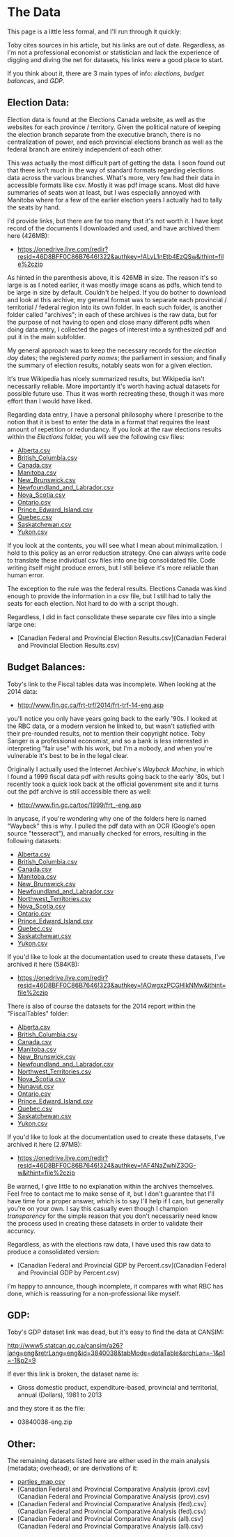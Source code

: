 The Data
========

This page is a little less formal, and I'll run through it quickly:

Toby cites sources in his article, but his links are out of date. Regardless, as I'm not a professional
economist or statistician and lack the experience of digging and diving the net for datasets, his links were a
good place to start.

If you think about it, there are 3 main types of info: *elections*, *budget balances*, and *GDP*.

## Election Data:

Election data is found at the Elections Canada website, as well as the websites for each province / territory.
Given the political nature of keeping the election branch separate from the executive branch, there is no
centralization of power, and each provincial elections branch as well as the federal branch are entirely independent
of each other.

This was actually the most difficult part of getting the data. I soon found out that there isn't much in the way
of standard formats regarding elections data across the various branches. What's more, very few had their data
in accessible formats like csv. Mostly it was pdf image scans. Most did have summaries of seats won at least,
but I was especially annoyed with Manitoba where for a few of the earlier election years I actually had to tally
the seats by hand.

I'd provide links, but there are far too many that it's not worth it. I have kept record of the documents I downloaded
and used, and have archived them here (426MB):

+ https://onedrive.live.com/redir?resid=46D8BFF0C86B7646!322&authkey=!ALyL1nEtb4EzQSw&ithint=file%2czip

As hinted in the parenthesis above, it is 426MB in size. The reason it's so large is as I noted earlier, it was mostly
image scans as pdfs, which tend to be large in size by default. Couldn't be helped. If you do bother to download and
look at this archive, my general format was to separate each provincial / territorial / federal region into its own folder.
In each such folder, is another folder called "archives"; in each of these archives is the raw data, but for the
purpose of not having to open and close many different pdfs when doing data entry, I collected the pages of interest
into a synthesized pdf and put it in the main subfolder.

My general approach was to keep the necessary records for the *election day* dates; the registered *party names*;
the parliament in session; and finally the summary of election results, notably seats won for a given election.

It's true Wikipedia has nicely summarized results, but Wikipedia isn't necessarily reliable. More importantly
it's worth having actual datasets for possible future use. Thus it was worth recreating these, though it was more
effort than I would have liked.

Regarding data entry, I have a personal philosophy where I prescribe to the notion that it is best to enter the
data in a format that requires the least amount of repetition or redundancy. If you look at the raw elections
results within the *Elections* folder, you will see the following csv files:

+ [Alberta.csv](Elections/Alberta.csv)
+ [British\_Columbia.csv](Elections/British\_Columbia.csv)
+ [Canada.csv](Elections/Canada.csv)
+ [Manitoba.csv](Elections/Manitoba.csv)
+ [New\_Brunswick.csv](Elections/New\_Brunswick.csv)
+ [Newfoundland\_and\_Labrador.csv](Elections/Newfoundland\_and\_Labrador.csv)
+ [Nova\_Scotia.csv](Elections/Nova\_Scotia.csv)
+ [Ontario.csv](Elections/Ontario.csv)
+ [Prince\_Edward\_Island.csv](Elections/Prince\_Edward\_Island.csv)
+ [Quebec.csv](Elections/Quebec.csv)
+ [Saskatchewan.csv](Elections/Saskatchewan.csv)
+ [Yukon.csv](Elections/Yukon.csv)

If you look at the contents, you will see what I mean about minimalization. I hold to this policy as an
error reduction strategy. One can always write code to translate these individual csv files into one big
consolidated file. Code writing itself might produce errors, but I still believe it's more reliable than human error.

The exception to the rule was the federal results. Elections Canada was kind enough to provide the information in a csv file,
but I still had to tally the seats for each election. Not hard to do with a script though.

Regardless, I did in fact consolidate these separate csv files into a single large one:

+ [Canadian Federal and Provincial Election Results.csv](Canadian Federal and Provincial Election Results.csv)

## Budget Balances:

Toby's link to the Fiscal tables data was incomplete. When looking at the 2014 data:

+ http://www.fin.gc.ca/frt-trf/2014/frt-trf-14-eng.asp

you'll notice you only have years going back to the early '90s. I looked at the RBC data,
or a modern version he linked to, but wasn't satisfied with their pre-rounded results, not to mention
their copyright notice. Toby Sanger is a professional economist, and so a bank is less interested in interpreting
"fair use" with his work, but I'm a nobody, and when you're vulnerable it's best to be in the legal clear.

Originally I actually used the Internet Archive's *Wayback Machine*, in which I found a 1999 fiscal data pdf
with results going back to the early '80s, but I recently took a quick look back at the official govenrment site
and it turns out the pdf archive is still accessible there as well:

+ http://www.fin.gc.ca/toc/1999/frt_-eng.asp

In anycase, if you're wondering why one of the folders here is named "Wayback" this is why. I pulled the
pdf data with an OCR (Google's open source "tesseract"), and manually checked for errors, resulting in the
following datasets:

+ [Alberta.csv](Wayback/Alberta.csv)
+ [British\_Columbia.csv](Wayback/British\_Columbia.csv)
+ [Canada.csv](Wayback/Canada.csv)
+ [Manitoba.csv](Wayback/Manitoba.csv)
+ [New\_Brunswick.csv](Wayback/New\_Brunswick.csv)
+ [Newfoundland\_and\_Labrador.csv](Wayback/Newfoundland\_and\_Labrador.csv)
+ [Northwest\_Territories.csv](Wayback/Northwest\_Territories.csv)
+ [Nova\_Scotia.csv](Wayback/Nova\_Scotia.csv)
+ [Ontario.csv](Wayback/Ontario.csv)
+ [Prince\_Edward\_Island.csv](Wayback/Prince\_Edward\_Island.csv)
+ [Quebec.csv](Wayback/Quebec.csv)
+ [Saskatchewan.csv](Wayback/Saskatchewan.csv)
+ [Yukon.csv](Wayback/Yukon.csv)

If you'd like to look at the documentation used to create these datasets, I've archived it here (584KB):

+ https://onedrive.live.com/redir?resid=46D8BFF0C86B7646!323&authkey=!AOwgxzPCGHlkNMw&ithint=file%2czip

There is also of course the datasets for the 2014 report within the "FiscalTables" folder:

+ [Alberta.csv](FiscalTables/Alberta.csv)
+ [British\_Columbia.csv](FiscalTables/British\_Columbia.csv)
+ [Canada.csv](FiscalTables/Canada.csv)
+ [Manitoba.csv](FiscalTables/Manitoba.csv)
+ [New\_Brunswick.csv](FiscalTables/New\_Brunswick.csv)
+ [Newfoundland\_and\_Labrador.csv](FiscalTables/Newfoundland\_and\_Labrador.csv)
+ [Northwest\_Territories.csv](FiscalTables/Northwest\_Territories.csv)
+ [Nova\_Scotia.csv](FiscalTables/Nova\_Scotia.csv)
+ [Nunavut.csv](FiscalTables/Nunavut.csv)
+ [Ontario.csv](FiscalTables/Ontario.csv)
+ [Prince\_Edward\_Island.csv](FiscalTables/Prince\_Edward\_Island.csv)
+ [Quebec.csv](FiscalTables/Quebec.csv)
+ [Saskatchewan.csv](FiscalTables/Saskatchewan.csv)
+ [Yukon.csv](FiscalTables/Yukon.csv)

If you'd like to look at the documentation used to create these datasets, I've archived it here (2.97MB):

+ https://onedrive.live.com/redir?resid=46D8BFF0C86B7646!324&authkey=!AF4NaZwhlZ3OG-w&ithint=file%2czip

Be warned, I give little to no explanation within the archives themselves. Feel free to contact me to make
sense of it, but I don't guarantee that I'll have time for a proper answer, which is to say I'll help if
I can, but generally you're on your own. I say this
casually even though I champion *transparency* for the simple reason that you don't necessarily need
know the process used in creating these datasets in order to validate their accuracy.

Regardless, as with the elections raw data, I have used this raw data to produce a consolidated version:

+ [Canadian Federal and Provincial GDP by Percent.csv](Canadian Federal and Provincial GDP by Percent.csv)

I'm happy to announce, though incomplete, it compares with what RBC has done,
which is reassuring for a non-professional like myself.

## GDP:

Toby's GDP dataset link was dead, but it's easy to find the data at CANSIM:

http://www5.statcan.gc.ca/cansim/a26?lang=eng&retrLang=eng&id=3840038&tabMode=dataTable&srchLan=-1&p1=-1&p2=9

If ever this link is broken, the dataset name is:

+ Gross domestic product, expenditure-based, provincial and territorial, annual (Dollars),  1981 to 2013

and they store it as the file:

+ 03840038-eng.zip

## Other:

The remaining datasets listed here are either used in the main analysis (metadata; overhead), or are derivations
of it:

+ [parties\_map.csv](parties\_map.csv)
+ [Canadian Federal and Provincial Comparative Analysis (prov).csv](Canadian Federal and Provincial Comparative Analysis \(prov\).csv)
+ [Canadian Federal and Provincial Comparative Analysis (fed).csv](Canadian Federal and Provincial Comparative Analysis \(fed\).csv)
+ [Canadian Federal and Provincial Comparative Analysis (all).csv](Canadian Federal and Provincial Comparative Analysis \(all\).csv)

